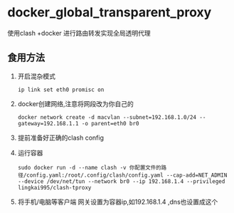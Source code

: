 # docker_global_transparent_proxy
使用clash +docker 进行路由转发实现全局透明代理

## 食用方法
1. 开启混杂模式

    `ip link set eth0 promisc on`

1. docker创建网络,注意将网段改为你自己的

    `docker network create -d macvlan --subnet=192.168.1.0/24 --gateway=192.168.1.1 -o parent=eth0 br0`

1. 提前准备好正确的clash config

1. 运行容器

    `sudo docker run -d --name clash -v 你配置文件的路径/config.yaml:/root/.config/clash/config.yaml --cap-add=NET_ADMIN --device /dev/net/tun --network br0 --ip 192.168.1.4 --privileged lingkai995/clash-tproxy`

1. 将手机/电脑等客户端 网关设置为容器ip,如192.168.1.4 ,dns也设置成这个
